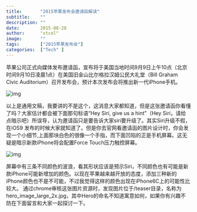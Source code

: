 ```yaml
---
title:       "2015苹果发布会邀请函解读"
subtitle:    ""
description: ""
date:        2015-08-28
author:      "xtcel"
image:       ""
tags:        ["2015苹果发布会"]
categories:  ["Tech" ]
---
```


苹果公司正式向媒体发布邀请函，宣布将于美国当地时间9月9日上午10点（北京时间9月10日凌晨1点）在美国旧金山比尔格拉汉姆公民大礼堂（Bill Graham Civic Auditorium）召开发布会，预计本次发布会将推出新一代iPhone手机。

![img](http://qn.xtcel.com/blog/image/jpg/hero_image_large_2x.jpg)

以上是通用文稿，我要讲的不是这个，这消息大家都知道，但是这张邀请函你看懂了吗？大家估计都会被下面那句标语“Hey Siri, give us a hint”（Hey Siri，请给点暗示吧）所误导，认为邀请函只是要告诉大家siri要升级了。其实Siri升级不假，在iOS9 发布的时候大家就知道了。但是你去官网看邀请函的图片设计时，你会发现一个小细节,上面那块白色的很像一个手指，而下面凹陷的正是手机屏幕。这无疑是暗示新款iPhone将会配置Force Touch压力触控屏幕。

![img](http://qn.xtcel.com/blog/image/jpg/hero_des.jpg)

屏幕中有三条不同颜色的波浪，看其形状应该是预示Siri，不同颜色也有可能是新款iPhone可能新增加的颜色。以现在苹果越来越开放的态度，添加三种新的iPhone颜色也不是不可能，不过我觉得这样的颜色出现在iPhone6C上的可能性比较大。
通过chrome审核这张图片资源时，发现图片位于/teaser目录，名称为hero_image_large_2x.jpg，其中Hero的命名不知道寓意如何，如果你有兴趣不防在下面留言和大家一起探讨一下。
